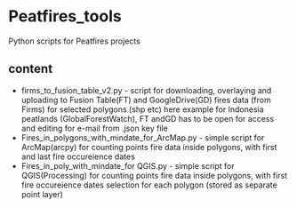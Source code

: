 # Peatfires_tools
Python scripts for Peatfires projects
## content
- firms_to_fusion_table_v2.py - script for downloading, overlaying and uploading to Fusion Table(FT) and GoogleDrive(GD) fires data (from Firms) for selected polygons (shp etc) here example for Indonesia peatlands (GlobalForestWatch), FT andGD has to be open for access and editing for e-mail from .json key file
- Fires_in_polygons_with_mindate_for_ArcMap.py - simple script for ArcMap(arcpy) for counting points fire data  inside polygons, with first and last fire occureience dates
- Fires_in_poly_with_mindate_for QGIS.py - simple script for QGIS(Processing) for counting points fire data  inside polygons, with first  fire occureience dates selection for each polygon (stored as separate point layer)
